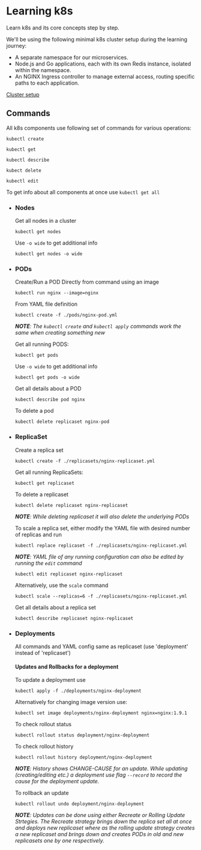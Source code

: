 # Learning k8s

Learn k8s and its core concepts step by step.

We'll be using the following minimal k8s cluster setup during the learning journey:

- A separate namespace for our microservices.
- Node.js and Go applications, each with its own Redis instance, isolated within the namespace.
- An NGINX Ingress controller to manage external access, routing specific paths to each application.

[Cluster setup](cluster/SETUP.md)

## Commands

All k8s components use following set of commands for various operations:  

`kubectl create`

`kubectl get`

`kubectl describe`

`kubect delete`

`kubectl edit`

To get info about all components at once use `kubectl get all`


- ### Nodes
    Get all nodes in a cluster
    ```
    kubectl get nodes
    ```
    Use `-o wide` to get additional info
    ```
    kubectl get nodes -o wide
    ```

- ### PODs

    Create/Run a POD Directly from command using an image

    ```
    kubectl run nginx --image=nginx
    ```

    From YAML file definition

    ```
    kubectl create -f ./pods/nginx-pod.yml
    ```
    _**NOTE**: The `kubectl create` and `kubectl apply` commands work the same when creating something new_

    Get all running PODS:

    ```
    kubectl get pods
    ```
    Use `-o wide` to get additional info
    ```
    kubectl get pods -o wide
    ```
    Get all details about a POD 
    ```
    kubectl describe pod nginx
    ```
    To delete a pod
    ```
    kubectl delete replicaset nginx-pod
    ```

- ### ReplicaSet
    Create a replica set
    ```
    kubectl create -f ./replicasets/nginx-replicaset.yml
    ```
    Get all running ReplicaSets:
    ```
    kubectl get replicaset
    ```
    To delete a replicaset
    ```
    kubectl delete replicaset nginx-replicaset
    ```
    _**NOTE**: While deleting replicaset it will also delete the underlying PODs_

    To scale a replica set, either modify the YAML file with desired number of replicas and run
    ```
    kubectl replace replicaset -f ./replicasets/nginx-replicaset.yml
    ```
    _**NOTE**: YAML file of any running configuration can also be edited by running the `edit` command_
    ```
    kubectl edit replicaset nginx-replicaset
    ```
    Alternatively, use the `scale` command
    ```
    kubectl scale --replicas=6 -f ./replicasets/nginx-replicaset.yml
    ```
    Get all details about a replica set 
    ```
    kubectl describe replicaset nginx-replicaset
    ```

- ### Deployments
    All commands and YAML config same as replicaset (use 'deployment' instead of 'replicaset')

    #### **Updates and Rollbacks for a deployment**

    To update a deployment use
    ```
    kubectl apply -f ./deployments/nginx-deployment
    ```
    Alternatively for changing image version use:
    ```
    kubectl set image deployments/nginx-deployment nginx=nginx:1.9.1
    ```

    To check rollout status
    ```
    kubectl rollout status deployment/nginx-deployment
    ```
    To check rollout history
    ```
    kubectl rollout history deployment/nginx-deployment
    ```
    _**NOTE**:  History shows CHANGE-CAUSE for an update. While updating (creating/editing etc.) a deployment use flag `--record` to record the cause for the deployment update._


    To rollback an update
    ```
    kubectl rollout undo deployment/nginx-deployment
    ```
    _**NOTE**: Updates can be done using either Recreate or Rolling Update Strtegies. The Recreate strategy brings down the replica set all at once and deploys new replicaset where as the rolling update strategy creates a new replicaset and brings down and creates PODs in old and new replicasets one by one respectively._